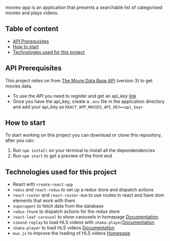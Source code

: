 movies-app is an application that presents a searchable list of categorised movies and plays videos.

## Table of content
* [API Prerequisites](#API-Prerequisites)
* [How to start](#How-to-start)
* [Technologies used for this project](#Technologies-used-for-this-project)

## API Prerequisites
This project relies on from [The Movie Data Base API](https://www.themoviedb.org/) (version 3) to get movies data.

* To use the API you need to register and get an api_key [link](https://www.themoviedb.org/account/signup)
* Once you have the api_key, create a `.env` file in the application directory and add your api_key as `REACT_APP_MOVIES_API_KEY=<api_key>`

## How to start
To start working on this project you can download or clone this repository, after you can:

1. Run `npm install` on your terminal to install all the dependendencies
2. Run `npm start` to get a preview of the front end

## Technologies used for this project
* React with `create-react-app`
* `redux` and `react-redux` to set up a redux store and dispatch actions
* `react-router` and `react-router-dom` to use routes in react and have dom elements that work with them
* `superagent` to fetch data from the database 
* `redux-thunk` to dispatch actions for the redux store
* `react-leaf-carousel` to show carousels in homepage [Documentation](https://github.com/leaffm/react-infinite-carousel#readme).
* `vimond-replay` to load HLS videos with `shaka-player`[Documentation](https://github.com/vimond/replay)
* `shaka-player` to load HLS videos [Documentation](https://github.com/google/shaka-player)
* `mux.js` to improve the loading of HLS videos [Homepage](https://github.com/videojs/mux.js/)

